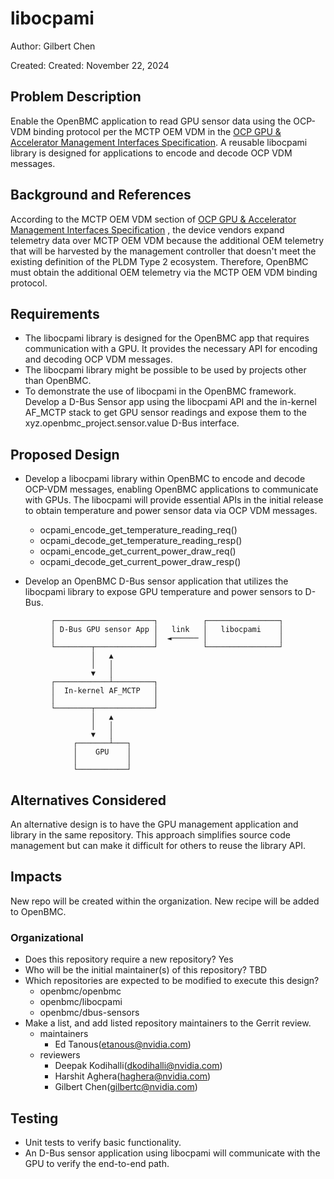 # libocpami

Author: Gilbert Chen

Created: Created: November 22, 2024

## Problem Description

Enable the OpenBMC application to read GPU sensor data using the OCP-VDM binding
protocol per the MCTP OEM VDM in the
[OCP GPU & Accelerator Management Interfaces Specification](https://www.opencompute.org/documents/ocp-gpu-accelerator-management-interfaces-v0-9-pdf).
A reusable libocpami library is designed for applications to encode and decode
OCP VDM messages.

## Background and References

According to the MCTP OEM VDM section of
[OCP GPU & Accelerator Management Interfaces Specification](https://www.opencompute.org/documents/ocp-gpu-accelerator-management-interfaces-v0-9-pdf)
, the device vendors expand telemetry data over MCTP OEM VDM because the
additional OEM telemetry that will be harvested by the management controller
that doesn't meet the existing definition of the PLDM Type 2 ecosystem.
Therefore, OpenBMC must obtain the additional OEM telemetry via the MCTP OEM VDM
binding protocol.

## Requirements

- The libocpami library is designed for the OpenBMC app that requires
  communication with a GPU. It provides the necessary API for encoding and
  decoding OCP VDM messages.
- The libocpami library might be possible to be used by projects other than
  OpenBMC.
- To demonstrate the use of libocpami in the OpenBMC framework. Develop a D-Bus
  Sensor app using the libocpami API and the in-kernel AF_MCTP stack to get GPU
  sensor readings and expose them to the xyz.openbmc_project.sensor.value D-Bus
  interface.

## Proposed Design

- Develop a libocpami library within OpenBMC to encode and decode OCP-VDM
  messages, enabling OpenBMC applications to communicate with GPUs. The
  libocpami will provide essential APIs in the initial release to obtain
  temperature and power sensor data via OCP VDM messages.

  - ocpami_encode_get_temperature_reading_req()
  - ocpami_decode_get_temperature_reading_resp()
  - ocpami_encode_get_current_power_draw_req()
  - ocpami_decode_get_current_power_draw_resp()

- Develop an OpenBMC D-Bus sensor application that utilizes the libocpami
  library to expose GPU temperature and power sensors to D-Bus.

```text
         ┌──────────────────────┐          ┌────────────────┐
         │ D-Bus GPU sensor App │   link   │   libocpami    │
         │                      │  ◄────── │                │
         └────────┬─────────────┘          └────────────────┘
                  │   ▲
                  │   │
                  ▼   │
         ┌────────────┴─────────┐
         │  In-kernel AF_MCTP   │
         │                      │
         └────────┬─────────────┘
                  │   ▲
                  │   │
                  ▼   │
              ┌───────┴───┐
              │    GPU    │
              │           │
              └───────────┘
```

## Alternatives Considered

An alternative design is to have the GPU management application and library in
the same repository. This approach simplifies source code management but can
make it difficult for others to reuse the library API.

## Impacts

New repo will be created within the organization. New recipe will be added to
OpenBMC.

### Organizational

- Does this repository require a new repository? Yes
- Who will be the initial maintainer(s) of this repository? TBD
- Which repositories are expected to be modified to execute this design?
  - openbmc/openbmc
  - openbmc/libocpami
  - openbmc/dbus-sensors
- Make a list, and add listed repository maintainers to the Gerrit review.
  - maintainers
    - Ed Tanous(etanous@nvidia.com)
  - reviewers
    - Deepak Kodihalli(dkodihalli@nvidia.com)
    - Harshit Aghera(haghera@nvidia.com)
    - Gilbert Chen(gilbertc@nvidia.com)

## Testing

- Unit tests to verify basic functionality.
- An D-Bus sensor application using libocpami will communicate with the GPU to
  verify the end-to-end path.

